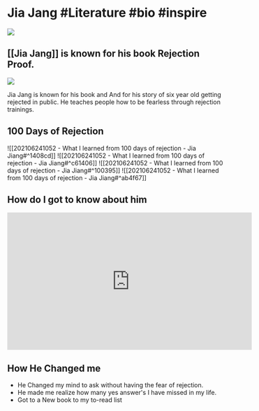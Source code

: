 # Jia Jang #Literature  #bio #inspire 
![](https://tinyurl.com/2am3rur8)

## [[Jia Jang]] is known for his book Rejection Proof.

![](https://img1.od-cdn.com/ImageType-400/0887-1/A25/ECF/75/%7BA25ECF75-431B-4EC4-8F33-223E587A0A82%7DImg400.jpg)

Jia Jang is known for his book and And for his story of six year old getting rejected in public. He teaches people how to be fearless through rejection trainings.

## 100 Days of Rejection
![[202106241052 - What I learned from 100 days of rejection - Jia Jiang#^1408cd]]
![[202106241052 - What I learned from 100 days of rejection - Jia Jiang#^c61406]]
![[202106241052 - What I learned from 100 days of rejection - Jia Jiang#^100395]]
![[202106241052 - What I learned from 100 days of rejection - Jia Jiang#^ab4f67]]

## How do I got to know about him
<iframe width="560" height="315" src="https://www.youtube.com/embed/-vZXgApsPCQ" title="YouTube video player" frameborder="0" allow="accelerometer; autoplay; clipboard-write; encrypted-media; gyroscope; picture-in-picture" allowfullscreen></iframe>

## How He Changed me 
- He Changed my mind to ask without having the fear of rejection.
- He made me realize how many yes answer's I have missed in my life.
- Got to a New book to my to-read list